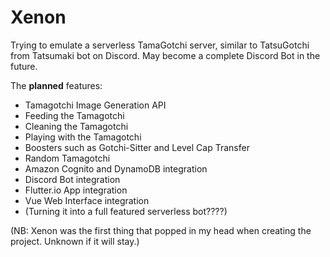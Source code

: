 # Xenon 

Trying to emulate a serverless TamaGotchi server, similar to TatsuGotchi from Tatsumaki bot on Discord. May become a complete Discord Bot in the future.

The **planned** features:

* Tamagotchi Image Generation API
* Feeding the Tamagotchi
* Cleaning the Tamagotchi
* Playing with the Tamagotchi
* Boosters such as Gotchi-Sitter and Level Cap Transfer
* Random Tamagotchi
* Amazon Cognito and DynamoDB integration
* Discord Bot integration
* Flutter.io App integration
* Vue Web Interface integration
* (Turning it into a full featured serverless bot????)

(NB: Xenon was the first thing that popped in my head when creating the project. Unknown if it will stay.)